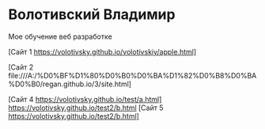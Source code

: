 # Волотивский Владимир
Мое обучение веб разработке

[Сайт 1 https://volotivsky.github.io/volotivskiy/apple.html]

[Сайт 2 file:///A:/%D0%BF%D1%80%D0%B0%D0%BA%D1%82%D0%B8%D0%BA%D0%B0/regan.github.io/3/site.html]

[Сайт 4 https://volotivsky.github.io/test/a.html]
https://volotivsky.github.io/test2/b.html
[Сайт 5 https://volotivsky.github.io/test2/b.html]
